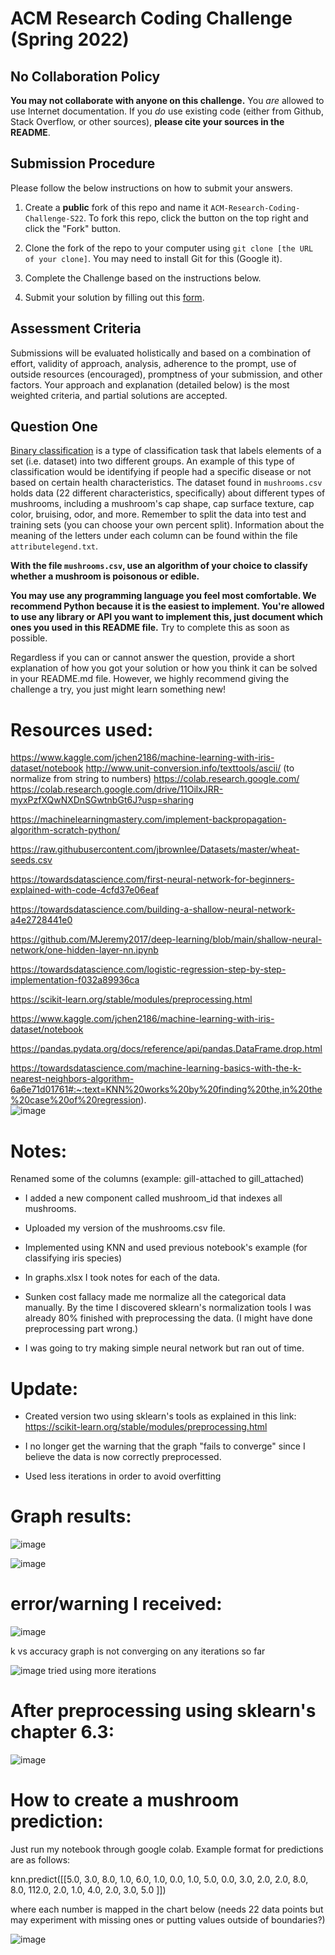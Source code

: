 # ACM Research Coding Challenge (Spring 2022)

## [](https://github.com/ACM-Research/-DRAFT-Coding-Challenge-S22#no-collaboration-policy)No Collaboration Policy

**You may not collaborate with anyone on this challenge.**  You  _are_  allowed to use Internet documentation. If you  _do_  use existing code (either from Github, Stack Overflow, or other sources),  **please cite your sources in the README**.

## [](https://github.com/ACM-Research/-DRAFT-Coding-Challenge-S22#submission-procedure)Submission Procedure

Please follow the below instructions on how to submit your answers.

1.  Create a  **public**  fork of this repo and name it  `ACM-Research-Coding-Challenge-S22`. To fork this repo, click the button on the top right and click the "Fork" button.

2.  Clone the fork of the repo to your computer using  `git clone [the URL of your clone]`. You may need to install Git for this (Google it).

3.  Complete the Challenge based on the instructions below.

4.  Submit your solution by filling out this [form](https://acmutd.typeform.com/to/uTpjeA8G).

## Assessment Criteria 

Submissions will be evaluated holistically and based on a combination of effort, validity of approach, analysis, adherence to the prompt, use of outside resources (encouraged), promptness of your submission, and other factors. Your approach and explanation (detailed below) is the most weighted criteria, and partial solutions are accepted. 

## [](https://github.com/ACM-Research/-DRAFT-Coding-Challenge-S22#question-one)Question One

[Binary classification](https://en.wikipedia.org/wiki/Binary_classification) is a type of classification task that labels elements of a set (i.e. dataset) into two different groups. An example of this type of classification would be identifying if people had a specific disease or not based on certain health characteristics. The dataset found in `mushrooms.csv` holds data (22 different characteristics, specifically) about different types of mushrooms, including a mushroom's cap shape, cap surface texture, cap color, bruising, odor, and more. Remember to split the data into test and training sets (you can choose your own percent split). Information about the meaning of the letters under each column can be found within the file `attributelegend.txt`.

**With the file `mushrooms.csv`, use an algorithm of your choice to classify whether a mushroom is poisonous or edible.**

**You may use any programming language you feel most comfortable. We recommend Python because it is the easiest to implement. You're allowed to use any library or API you want to implement this, just document which ones you used in this README file.** Try to complete this as soon as possible.

Regardless if you can or cannot answer the question, provide a short explanation of how you got your solution or how you think it can be solved in your README.md file. However, we highly recommend giving the challenge a try, you just might learn something new!


# Resources used:
 https://www.kaggle.com/jchen2186/machine-learning-with-iris-dataset/notebook
 http://www.unit-conversion.info/texttools/ascii/ (to normalize from string to numbers)
 https://colab.research.google.com/
 https://colab.research.google.com/drive/11OilxJRR-myxPzfXQwNXDnSGwtnbGt6J?usp=sharing													
													
													
https://machinelearningmastery.com/implement-backpropagation-algorithm-scratch-python/													
													
https://raw.githubusercontent.com/jbrownlee/Datasets/master/wheat-seeds.csv													
													
https://towardsdatascience.com/first-neural-network-for-beginners-explained-with-code-4cfd37e06eaf													
													
https://towardsdatascience.com/building-a-shallow-neural-network-a4e2728441e0													
													
https://github.com/MJeremy2017/deep-learning/blob/main/shallow-neural-network/one-hidden-layer-nn.ipynb													
													
https://towardsdatascience.com/logistic-regression-step-by-step-implementation-f032a89936ca													
													
https://scikit-learn.org/stable/modules/preprocessing.html													
													
https://www.kaggle.com/jchen2186/machine-learning-with-iris-dataset/notebook													
													
https://pandas.pydata.org/docs/reference/api/pandas.DataFrame.drop.html													
													
https://towardsdatascience.com/machine-learning-basics-with-the-k-nearest-neighbors-algorithm-6a6e71d01761#:~:text=KNN%20works%20by%20finding%20the,in%20the%20case%20of%20regression).													
![image](https://user-images.githubusercontent.com/60868589/151781487-3776e1ed-5506-41c8-b1a2-24dc7e552be3.png)


# Notes:
Renamed some of the columns (example: gill-attached to gill_attached)

- I added a new component called mushroom_id that indexes all mushrooms. 

- Uploaded my version of the mushrooms.csv file.

- Implemented using KNN and used previous notebook's example (for classifying iris species)

- In graphs.xlsx I took notes for each of the data. 

- Sunken cost fallacy made me normalize all the categorical data manually. By the time I discovered sklearn's normalization tools I was already 80% finished with preprocessing the data. (I might have done preprocessing part wrong.)

- I was going to try making simple neural network but ran out of time.


# Update:
- Created version two using sklearn's tools as explained in this link: https://scikit-learn.org/stable/modules/preprocessing.html

- I no longer get the warning that the graph "fails to converge" since I believe the data is now correctly preprocessed.

- Used less iterations in order to avoid overfitting


# Graph results:

![image](https://user-images.githubusercontent.com/60868589/151863384-c9191350-de96-496b-800e-a6b217162493.png)

![image](https://user-images.githubusercontent.com/60868589/151863397-e69768fe-233a-42fe-95a8-a5a5508ddda2.png)

# error/warning I received: 
![image](https://user-images.githubusercontent.com/60868589/151863441-c7a5dc14-d4f1-4eaf-a151-1c8034f3fd5e.png)

k vs accuracy graph is not converging on any iterations so far

![image](https://user-images.githubusercontent.com/60868589/151863534-e4f30fc9-54b9-4c11-a690-24688abb424a.png)
tried using more iterations

# After preprocessing using sklearn's chapter 6.3:
![image](https://user-images.githubusercontent.com/60868589/151863620-fcf1882c-ec15-4391-9bca-f784f4df27a1.png)




# How to create a mushroom prediction:

Just run my notebook through google colab. Example format for predictions are as follows:


knn.predict([[5.0,	3.0,	8.0,	1.0,	6.0,	1.0,	0.0,	1.0,	5.0,	0.0,	3.0,	2.0,	2.0,	8.0,	8.0,	112.0,	2.0,	1.0,	4.0,	2.0,	3.0,	5.0	]])


where each number is mapped in the chart below (needs 22 data points but may experiment with missing ones or putting values outside of boundaries?)


													

![image](https://user-images.githubusercontent.com/60868589/151779920-6b5a2489-1d03-4052-9734-1bbdaae25ba7.png)


